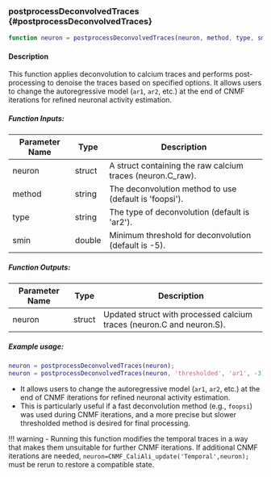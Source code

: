 ### postprocessDeconvolvedTraces {#postprocessDeconvolvedTraces}

```matlab
function neuron = postprocessDeconvolvedTraces(neuron, method, type, smin)
```

#### Description
This function applies deconvolution to calcium traces and performs post-processing to denoise the traces based on specified options. It allows users to change the autoregressive model (`ar1`, `ar2`, etc.) at the end of CNMF iterations for refined neuronal activity estimation.

##### Function Inputs:
| Parameter Name | Type    | Description                                                                 |
|---------------|---------|-----------------------------------------------------------------------------|
| neuron        | struct  | A struct containing the raw calcium traces (neuron.C_raw).                 |
| method        | string  | The deconvolution method to use (default is 'foopsi').                    |
| type          | string  | The type of deconvolution (default is 'ar2').                            |
| smin          | double  | Minimum threshold for deconvolution (default is -5).                     |

##### Function Outputs:
| Parameter Name | Type    | Description                                         |
|---------------|---------|-----------------------------------------------------|
| neuron        | struct  | Updated struct with processed calcium traces (neuron.C and neuron.S). |

##### Example usage:
```matlab
neuron = postprocessDeconvolvedTraces(neuron);
neuron = postprocessDeconvolvedTraces(neuron, 'thresholded', 'ar1', -3);
```

   - It allows users to change the autoregressive model (`ar1`, `ar2`, etc.) at the end of CNMF iterations for refined neuronal activity estimation.
   - This is particularly useful if a fast deconvolution method (e.g., `foopsi`) was used during CNMF iterations, and a more precise but slower thresholded method is desired  for final processing.

!!! warning
    - Running this function modifies the temporal traces in a way that makes them unsuitable for further CNMF iterations. If additional CNMF iterations are needed, `neuron=CNMF_CaliAli_update('Temporal',neuron);` must be rerun to restore a compatible state.
    
